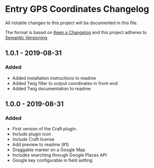 # Entry GPS Coordinates Changelog

All notable changes to this project will be documented in this file.

The format is based on [Keep a Changelog](http://keepachangelog.com/) and this project adheres to [Semantic Versioning](http://semver.org/).

## 1.0.1 - 2019-08-31
### Added 
- Added installation instructions to readme
- Added Twig filter to output coordinates in front-end
- Added Twig documentation to readme


## 1.0.0 - 2019-08-31
### Added 
- First version of the Craft plugin.
- Include plugin icon
- Include Craft license
- Add preview to readme (#1)
- Draggable marker on a Google Map
- Includes searching through Google Places API
- Google key configurable in field setting

